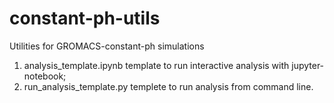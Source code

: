 # constant-ph-utils
Utilities for GROMACS-constant-ph simulations

1) analysis_template.ipynb template to run interactive analysis with jupyter-notebook;
2) run_analysis_template.py templete to run analysis from command line.
